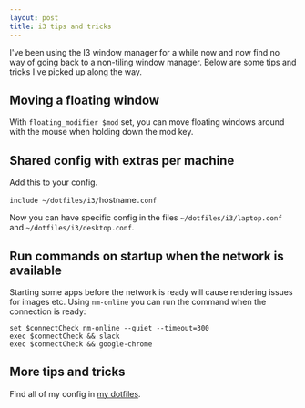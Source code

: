 ```yaml
---
layout: post
title: i3 tips and tricks
---
```


I've been using the I3 window manager for a while now and now find no way of going back to
a non-tiling window manager. Below are some tips and tricks I've picked up along the way.

## Moving a floating window

With `floating_modifier $mod` set, you can move floating windows around with the mouse
when holding down the mod key.

## Shared config with extras per machine

Add this to your config.

`include ~/dotfiles/i3/`hostname`.conf`

Now you can have specific config in the files `~/dotfiles/i3/laptop.conf` and
`~/dotfiles/i3/desktop.conf`.

## Run commands on startup when the network is available

Starting some apps before the network is ready will cause rendering issues for images etc.
Using `nm-online` you can run the command when the connection is ready:

```
set $connectCheck nm-online --quiet --timeout=300
exec $connectCheck && slack
exec $connectCheck && google-chrome
```

## More tips and tricks

Find all of my config in [my dotfiles](https://github.com/thejspr/dotfiles/i3).
